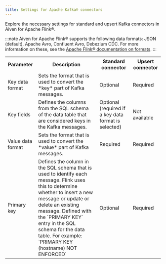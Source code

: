 ```yaml
---
title: Settings for Apache Kafka® connectors
---
```


Explore the necessary settings for standard and upsert Kafka connectors in Aiven for Apache Flink®.

:::note
Aiven for Apache Flink® supports the following data formats: JSON
(default), Apache Avro, Confluent Avro, Debezium CDC. For more
information on these, see the [Apache Flink® documentation on
formats](https://ci.apache.org/projects/flink/flink-docs-release-1.16/docs/connectors/table/formats/overview/).
:::

<table>
  <tr>
    <th>Parameter</th>
    <th>Description</th>
    <th>Standard connector</th>
    <th>Upsert connector</th>
  </tr>
  <tr>
    <td>Key data format</td>
    <td>Sets the format that is used to convert the *key* part of Kafka messages.</td>
    <td>Optional</td>
    <td>Required</td>
  </tr>
  <tr>
    <td>Key fields</td>
    <td>Defines the columns from the SQL schema of the data table that are considered keys in the Kafka messages.</td>
    <td>Optional (required if a key data format is selected)</td>
    <td>Not available</td>
  </tr>
  <tr>
    <td>Value data format</td>
    <td>Sets the format that is used to convert the *value* part of Kafka messages.</td>
    <td>Required</td>
    <td>Required</td>
  </tr>
  <tr>
    <td>Primary key</td>
    <td>Defines the column in the SQL schema that is used to identify each message. Flink uses this to determine whether to insert a new message or update or delete an existing message. Defined with the `PRIMARY KEY` entry in the SQL schema for the data table. For example: `PRIMARY KEY (hostname) NOT ENFORCED`</td>
    <td>Optional</td>
    <td>Required</td>
  </tr>
</table>
